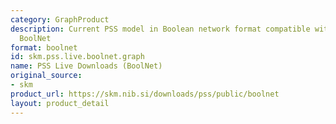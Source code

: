 ```yaml
---
category: GraphProduct
description: Current PSS model in Boolean network format compatible with BoolDog and
  BoolNet
format: boolnet
id: skm.pss.live.boolnet.graph
name: PSS Live Downloads (BoolNet)
original_source:
- skm
product_url: https://skm.nib.si/downloads/pss/public/boolnet
layout: product_detail
---
```


